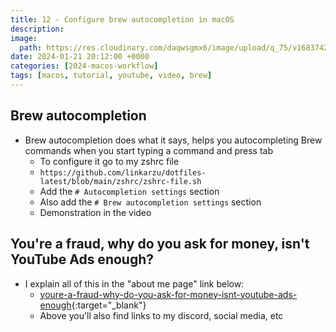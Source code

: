 ```yaml
---
title: 12 - Configure brew autocompletion in macOS
description:
image:
  path: https://res.cloudinary.com/daqwsgmx6/image/upload/q_75/v1683742199/blog/brew-multiple-apps.avif
date: 2024-01-21 20:12:00 +0000
categories: [2024-macos-workflow]
tags: [macos, tutorial, youtube, video, brew]
---
```


## Brew autocompletion

- Brew autocompletion does what it says, helps you autocompleting Brew commands
  when you start typing a command and press tab
  - To configure it go to my zshrc file
  - `https://github.com/linkarzu/dotfiles-latest/blob/main/zshrc/zshrc-file.sh`
  - Add the `# Autocompletion settings` section
  - Also add the `# Brew autocompletion settings` section
  - Demonstration in the video

## You're a fraud, why do you ask for money, isn't YouTube Ads enough?

- I explain all of this in the "about me page" link below:
  - [youre-a-fraud-why-do-you-ask-for-money-isnt-youtube-ads-enough](https://linkarzu.com/about/#youre-a-fraud-why-do-you-ask-for-money-isnt-youtube-ads-enough){:target="\_blank"}
  - Above you'll also find links to my discord, social media, etc
